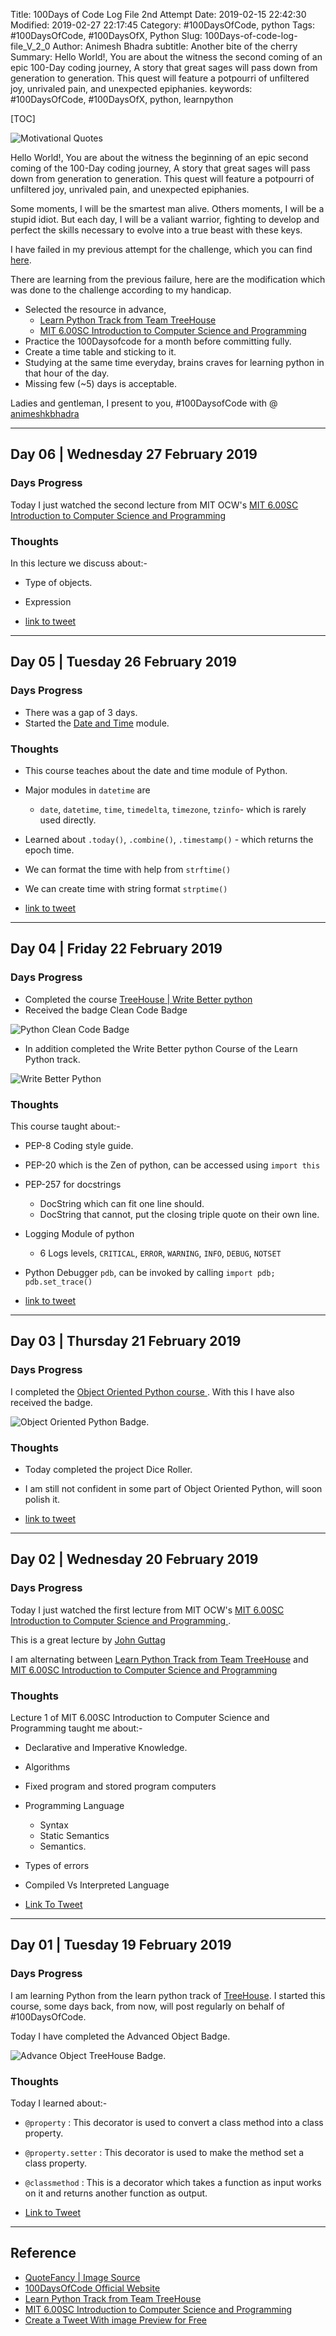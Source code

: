 Title: 100Days of Code Log File 2nd Attempt
Date: 2019-02-15 22:42:30
Modified: 2019-02-27 22:17:45
Category: #100DaysOfCode, python
Tags: #100DaysOfCode, #100DaysOfX, Python
Slug: 100Days-of-code-log-file_V_2_0
Author: Animesh Bhadra
subtitle: Another bite of the cherry
Summary: Hello World!, You are about the witness the second coming of an epic 100-Day coding journey, A story that great sages will pass down from generation to generation. This quest will feature a potpourri of unfiltered joy, unrivaled pain, and unexpected epiphanies.
keywords: #100DaysOfCode, #100DaysOfX, python, learnpython

[TOC]

![Motivational Quotes]({filename}../../../images/100DaysOfCode/100DaysCode_Quotefancy.jpg "life always offers you a second chance. is called tomorrow, by Dylan Thomas")


Hello World!, You are about the witness the beginning of an epic second coming of the 100-Day coding journey, A story that great sages
will pass down from generation to generation. This quest will feature a potpourri of unfiltered joy, unrivaled pain, and 
unexpected epiphanies.

Some moments, I will be the smartest man alive. Others moments, I will be a stupid idiot. But each day, I will be a valiant warrior, fighting to develop and perfect the skills necessary to evolve into a true beast with these keys.

I have failed in my previous attempt for the challenge, which you can find [here]({filename}../../../articles/100DaysOfX/100DaysOfCode/100Days-of-code-log-file.md "First attempt for 100Daysofcode").

There are learning from the previous failure, here are the modification which was done to the challenge according to my handicap.

* Selected the resource in advance, 
	- [Learn Python Track from Team TreeHouse](https://teamtreehouse.com/tracks/learn-python)
	- [MIT 6.00SC Introduction to Computer Science and Programming ](https://www.youtube.com/playlist?list=PLB2BE3D6CA77BB8F7)
* Practice the 100Daysofcode for a month before committing fully.
* Create a time table and sticking to it.
* Studying at the same time everyday, brains craves for learning python in that hour of the day.
* Missing few (~5) days is acceptable.

Ladies and gentleman, I present to you, #100DaysofCode with @ [animeshkbhadra ](https://twitter.com/animeshkbhadra "Twitter Handle")

---

## Day 06 | Wednesday 27 February 2019 ##

### Days Progress ###

Today I just watched the second lecture from MIT OCW's [MIT 6.00SC Introduction to Computer Science and Programming ](https://www.youtube.com/watch?v=SLvTCHhu5SE&index=2&list=PLB2BE3D6CA77BB8F7)


### Thoughts ###
In this lecture we discuss about:-

* Type of objects.
* Expression


* [link to tweet](link)	

---

## Day 05 | Tuesday 26 February 2019 ##

### Days Progress ###

* There was a gap of 3 days.
* Started the [Date and Time](https://teamtreehouse.com/library/dates-and-times-in-python) module.

### Thoughts ###

* This course teaches about the date and time module of Python.
* Major modules in `datetime` are
	- `date`, `datetime`, `time`, `timedelta`, `timezone`, `tzinfo`- which is rarely used directly.
* Learned about `.today()`, `.combine()`, `.timestamp()` -  which returns the epoch time.
* We can format the time with help from `strftime()`
* We can create time with string format `strptime()`

* [link to tweet](https://twitter.com/animeshkbhadra/status/1100450089930276864)	

---

## Day 04 | Friday 22 February 2019 ##

### Days Progress ###

* Completed the course [TreeHouse | Write Better python ](https://teamtreehouse.com/library/write-better-python)
* Received the badge Clean Code Badge

![Python Clean Code Badge ]({filename}../../../images/100DaysOfCode/python_cleancode.png "Python Clean Code Badge")

* In addition completed the Write Better python Course of the Learn Python track.

![Write Better Python ]({filename}../../../images/100DaysOfCode/writeBetterPython.png "Write Better Python")


### Thoughts ###

This course taught about:-

* PEP-8 Coding style guide.
* PEP-20 which is the Zen of python, can be accessed using `import this` 
* PEP-257 for docstrings
	- DocString which can fit one line should.
	- DocString that cannot, put the closing triple quote on their own line.
* Logging Module of python
	- 6 Logs levels, `CRITICAL`, `ERROR`, `WARNING`, `INFO`, `DEBUG`, `NOTSET`
* Python Debugger `pdb`, can be invoked by calling `import pdb; pdb.set_trace()`

* [link to tweet](https://twitter.com/animeshkbhadra/status/1098994918071156737)


---

## Day 03 | Thursday 21 February 2019 ##

### Days Progress ###

I completed the [Object Oriented Python course ](https://teamtreehouse.com/library/objectoriented-python-2). With this I have also received the badge.

![Object Oriented Python Badge.]({filename}../../../images/100DaysOfCode/OOPython.png "Object Oriented Python Badge")

### Thoughts ###

* Today completed the project Dice Roller.
* I am still not confident in some part of Object Oriented Python, will soon polish it.

* [link to tweet](https://twitter.com/animeshkbhadra/status/1098633238963240961)

---

## Day 02 | Wednesday 20 February 2019 ##

### Days Progress ###

Today I just watched the first lecture from MIT OCW's [MIT 6.00SC Introduction to Computer Science and Programming ](https://www.youtube.com/watch?v=bX3jvD7XFPs&list=PLB2BE3D6CA77BB8F7&index=2&t=0s).

This is a great lecture by [John Guttag ](https://people.csail.mit.edu/guttag/)

I am alternating between [Learn Python Track from Team TreeHouse](https://teamtreehouse.com/tracks/learn-python) and [MIT 6.00SC Introduction to Computer Science and Programming ](https://www.youtube.com/playlist?reload=9&list=PLB2BE3D6CA77BB8F7)

### Thoughts ###

Lecture 1 of MIT 6.00SC Introduction to Computer Science and Programming taught me about:-

* Declarative and Imperative Knowledge.
* Algorithms
* Fixed program and stored program computers
* Programming Language
	- Syntax
	- Static Semantics
	- Semantics.
* Types of errors
* Compiled Vs Interpreted Language 


* [Link To Tweet](https://twitter.com/animeshkbhadra/status/1098272030032572416)

---

## Day 01 | Tuesday 19 February 2019 ##

### Days Progress ###

I am learning Python from the learn python track of [TreeHouse](https://teamtreehouse.com/tracks/learn-python). I started this course, some days back, from now, will post regularly on behalf of #100DaysOfCode.

Today I have completed the Advanced Object Badge.

![Advance Object TreeHouse Badge.]({filename}../../../images/100DaysOfCode/python.png "Advance Object TreeHouse Badge.")

### Thoughts ###

Today I learned about:-

* `@property` : This decorator is used to convert a class method into a class property.
* `@property.setter` : This decorator is used to make the method set a class property.
* `@classmethod` : This is a decorator which takes a function as input works on it and returns another function as output.


* [Link to Tweet](https://twitter.com/animeshkbhadra/status/1097923646327345153)

---

## Reference ##

* [QuoteFancy | Image Source ](https://quotefancy.com/quote/970132/Dylan-Thomas-Life-always-offers-you-a-second-chance-is-called-tomorrow)
* [100DaysOfCode Official Website ](https://www.100daysofcode.com/)
* [Learn Python Track from Team TreeHouse](https://teamtreehouse.com/tracks/learn-python)
* [MIT 6.00SC Introduction to Computer Science and Programming ](https://www.youtube.com/playlist?list=PLB2BE3D6CA77BB8F7)
* [Create a Tweet With image Preview for Free ](https://nealschaffer.com/tweet-link-preview-image-twitter/)